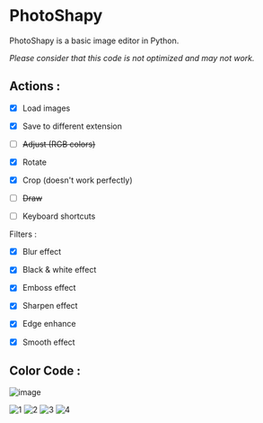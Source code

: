 # PhotoShapy
PhotoShapy is a basic image editor in Python.

*Please consider that this code is not optimized and may not work.*

## Actions :
- [X] Load images
- [X] Save to different extension
- [ ] ~~Adjust (RGB colors)~~
- [X] Rotate
- [X] Crop (doesn't work perfectly)
- [ ] ~~Draw~~
- [ ] Keyboard shortcuts


Filters :

- [X] Blur effect
- [X] Black & white effect
- [X] Emboss effect
- [X] Sharpen effect
- [X] Edge enhance
- [X] Smooth effect



## Color Code :
![image](https://user-images.githubusercontent.com/70155662/113019877-543d1f80-9182-11eb-948c-4d63c32aaf90.png)
 
![1](https://img.shields.io/badge/1.%20-%23022c43-%23022c43?style=for-the-badge) ![2](https://img.shields.io/badge/2.-%23053f5e-%23053f5e?style=for-the-badge) ![3](https://img.shields.io/badge/3.-%23115173-%23115173?style=for-the-badge) ![4](https://img.shields.io/badge/4.-%23ffd700-%23ffd700?style=for-the-badge)
